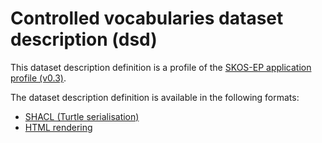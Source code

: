 # Controlled vocabularies dataset description (dsd)

This dataset description definition is a profile of the [SKOS-EP application profile (v0.3)](https://europarl.github.io/skos-ep/0.3/).

The dataset description definition is available in the following formats:
- [SHACL (Turtle serialisation)](./skos-ep_controlled-vocabularies.shacl.ttl)
- [HTML rendering](https://europarl.github.io/skos-ep/dsd/controlled-vocabularies)